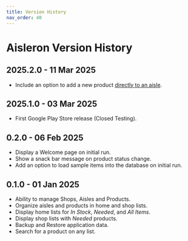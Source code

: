 ```yaml
---
title: Version History
nav_order: 40
---
```


# Aisleron Version History

## 2025.2.0 - 11 Mar 2025
* Include an option to add a new product [directly to an aisle](/docs/documentation/manage-aisles#add-a-product-to-an-aisle).

## 2025.1.0 - 03 Mar 2025
* First Google Play Store release (Closed Testing).

## 0.2.0 - 06 Feb 2025
* Display a Welcome page on initial run.
* Show a snack bar message on product status change. 
* Add an option to load sample items into the database on initial run.

## 0.1.0 - 01 Jan 2025
* Ability to manage Shops, Aisles and Products.
* Organize aisles and products in home and shop lists.
* Display home lists for *In Stock*, *Needed*, and *All Items*.
* Display shop lists with *Needed* products.
* Backup and Restore application data.
* Search for a product on any list.
